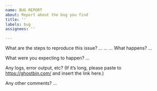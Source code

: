 ```yaml
---
name: BUG REPORT
about: Report about the bug you find
title: ''
labels: bug
assignees: ''

---
```


What are the steps to reproduce this issue?
…
…
…
What happens?
…

What were you expecting to happen?
…

Any logs, error output, etc?
(If it’s long, please paste to https://ghostbin.com/ and insert the link here.)

Any other comments?
…
